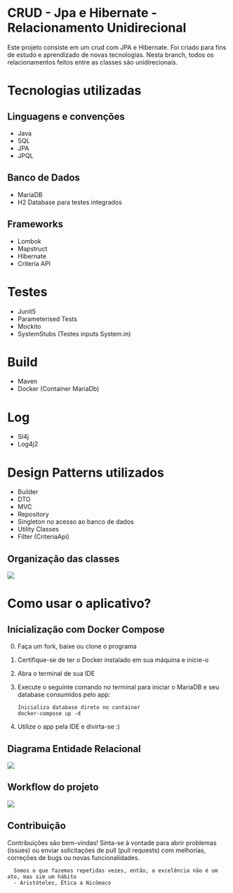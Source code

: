 # CRUD - Jpa e Hibernate - Relacionamento Unidirecional

Este projeto consiste em um crud com JPA e Hibernate. Foi criado para fins de estudo e aprendizado de novas tecnologias. Nesta branch, todos os relacionamentos feitos entre as classes são unidirecionais. 

# Tecnologias utilizadas
## Linguagens e convenções
- Java
- SQL 
- JPA
- JPQL 
## Banco de Dados
- MariaDB 
- H2 Database para testes integrados
## Frameworks
- Lombok
- Mapstruct
- Hibernate️
- Criteria API
# Testes
- Junit5
- Parameterised Tests
- Mockito 
- SystemStubs (Testes inputs System.in)
# Build
- Maven
- Docker (Container MariaDb)
# Log
- Sl4j
- Log4j2
# Design Patterns utilizados
- Builder
- DTO
- MVC
- Repository
- Singleton no acesso ao banco de dados
- Utility Classes
- Filter (CriteriaApi)

## Organização das classes
<img src="https://github.com/user-attachments/assets/ee68a04c-4c9b-4d16-ba88-748520d8a0bd"></img>

# Como usar o aplicativo?
## Inicialização com Docker Compose

0. Faça um fork, baixe ou clone o programa

1. Certifique-se de ter o Docker instalado em sua máquina e inicie-o

2. Abra o terminal de sua IDE

3. Execute o seguinte comando no terminal para iniciar o MariaDB e seu database consumidos pelo app:

   ```
   Inicializa database direto no container
   docker-compose up -d
    ```
4. Utilize o app pela IDE e divirta-se :)

## Diagrama Entidade Relacional

<img src="https://github.com/user-attachments/assets/36e56d7a-5547-4373-9b85-d250bae4410c"></img>

## Workflow do projeto

<img src="https://github.com/user-attachments/assets/aad255ce-cf01-4138-b164-b6ddf87f863f"></img>



## Contribuição
Contribuições são bem-vindas! Sinta-se à vontade para abrir problemas (issues) ou enviar solicitações de pull (pull requests) com melhorias, correções de bugs ou novas funcionalidades.

```
  Somos o que fazemos repetidas vezes, então, a excelência não é um ato, mas sim um hábito
  - Aristóteles, Ética a Nicômaco
```



